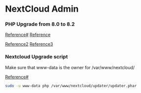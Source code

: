 # NextCloud Admin

### PHP Upgrade from 8.0 to 8.2

[Reference#](https://tecadmin.net/switch-between-multiple-php-version-on-ubuntu/) 
[Reference](https://www.digitalocean.com/community/tutorials/how-to-run-multiple-php-versions-on-one-server-using-apache-and-php-fpm-on-centos-8)

[Reference2](https://php.watch/articles/install-php82-ubuntu-debian)
[Reference3](https://www.vetechno.in/how-to-uninstall-php-apache-and-mysql-on-ubuntu-20-04-lts/#First_we_remove_PHP_from_Ubuntu)

### Nextcloud Upgrade script 

Make sure that www-data is the owner for /var/www/nextcloud/ 

[Reference#](https://help.nextcloud.com/t/update-to-nextcloud-12-03-var-www-permissions-error/21243) 


```bash
sudo -u www-data php /var/www/nextcloud/updater/updater.phar
```
